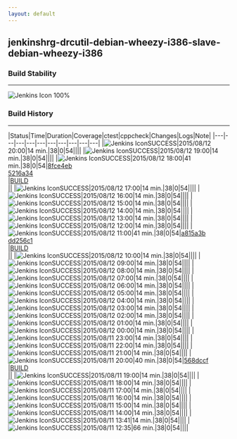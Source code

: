 ```yaml
---
layout: default
---
```

## jenkinshrg-drcutil-debian-wheezy-i386-slave-debian-wheezy-i386
### Build Stability
___
![Jenkins Icon](http://jenkinshrg.github.io/images/48x48/health-80plus.png)
100%
  
### Build History
___
|Status|Time|Duration|Coverage|<span class='badge'>ctest</span>|<span class='badge'>cppcheck</span>|Changes|Logs|Note|
|---|---|---|---|---|---|---|---|---|---|
|![Jenkins Icon](http://jenkinshrg.github.io/images/24x24/blue.png)SUCCESS|2015/08/12 20:00|14 min.|38|0|54||||
|![Jenkins Icon](http://jenkinshrg.github.io/images/24x24/blue.png)SUCCESS|2015/08/12 19:00|14 min.|38|0|54||||
|![Jenkins Icon](http://jenkinshrg.github.io/images/24x24/blue.png)SUCCESS|2015/08/12 18:00|41 min.|38|0|54|[8fce4eb](https://github.com/jrl-umi3218/hmc2/commit/8fce4eb6935781b15c3389b096705d595019e642)<br>[5216a34](https://github.com/jrl-umi3218/hrpsys-humanoid/commit/5216a34f441bb9ee35c06e144c9ae8e8a887b736)<br>|[BUILD](https://drive.google.com/file/d/0B54sHwaxmuM4TzQ1aE1ydnFzOVE/view?usp=drivesdk)<br>||
|![Jenkins Icon](http://jenkinshrg.github.io/images/24x24/blue.png)SUCCESS|2015/08/12 17:00|14 min.|38|0|54||||
|![Jenkins Icon](http://jenkinshrg.github.io/images/24x24/blue.png)SUCCESS|2015/08/12 16:00|14 min.|38|0|54||||
|![Jenkins Icon](http://jenkinshrg.github.io/images/24x24/blue.png)SUCCESS|2015/08/12 15:00|14 min.|38|0|54||||
|![Jenkins Icon](http://jenkinshrg.github.io/images/24x24/blue.png)SUCCESS|2015/08/12 14:00|14 min.|38|0|54||||
|![Jenkins Icon](http://jenkinshrg.github.io/images/24x24/blue.png)SUCCESS|2015/08/12 13:00|14 min.|38|0|54||||
|![Jenkins Icon](http://jenkinshrg.github.io/images/24x24/blue.png)SUCCESS|2015/08/12 12:00|14 min.|38|0|54||||
|![Jenkins Icon](http://jenkinshrg.github.io/images/24x24/blue.png)SUCCESS|2015/08/12 11:00|41 min.|38|0|54|[a815a3b](https://github.com/jrl-umi3218/hmc2/commit/a815a3bd0cbe1a321adda3044bf7944c9b1a9fb6)<br>[dd256c1](https://github.com/jrl-umi3218/hrpsys-humanoid/commit/dd256c1c45b914d8845bf3c297afe0fe41b5eb3f)<br>|[BUILD](https://drive.google.com/file/d/0B54sHwaxmuM4MGtUbHBTWXRTOGc/view?usp=drivesdk)<br>||
|![Jenkins Icon](http://jenkinshrg.github.io/images/24x24/blue.png)SUCCESS|2015/08/12 10:00|14 min.|38|0|54||||
|![Jenkins Icon](http://jenkinshrg.github.io/images/24x24/blue.png)SUCCESS|2015/08/12 09:00|14 min.|38|0|54||||
|![Jenkins Icon](http://jenkinshrg.github.io/images/24x24/blue.png)SUCCESS|2015/08/12 08:00|14 min.|38|0|54||||
|![Jenkins Icon](http://jenkinshrg.github.io/images/24x24/blue.png)SUCCESS|2015/08/12 07:00|14 min.|38|0|54||||
|![Jenkins Icon](http://jenkinshrg.github.io/images/24x24/blue.png)SUCCESS|2015/08/12 06:00|14 min.|38|0|54||||
|![Jenkins Icon](http://jenkinshrg.github.io/images/24x24/blue.png)SUCCESS|2015/08/12 05:00|14 min.|38|0|54||||
|![Jenkins Icon](http://jenkinshrg.github.io/images/24x24/blue.png)SUCCESS|2015/08/12 04:00|14 min.|38|0|54||||
|![Jenkins Icon](http://jenkinshrg.github.io/images/24x24/blue.png)SUCCESS|2015/08/12 03:00|14 min.|38|0|54||||
|![Jenkins Icon](http://jenkinshrg.github.io/images/24x24/blue.png)SUCCESS|2015/08/12 02:00|14 min.|38|0|54||||
|![Jenkins Icon](http://jenkinshrg.github.io/images/24x24/blue.png)SUCCESS|2015/08/12 01:00|14 min.|38|0|54||||
|![Jenkins Icon](http://jenkinshrg.github.io/images/24x24/blue.png)SUCCESS|2015/08/12 00:00|14 min.|38|0|54||||
|![Jenkins Icon](http://jenkinshrg.github.io/images/24x24/blue.png)SUCCESS|2015/08/11 23:00|14 min.|38|0|54||||
|![Jenkins Icon](http://jenkinshrg.github.io/images/24x24/blue.png)SUCCESS|2015/08/11 22:00|14 min.|38|0|54||||
|![Jenkins Icon](http://jenkinshrg.github.io/images/24x24/blue.png)SUCCESS|2015/08/11 21:00|14 min.|38|0|54||||
|![Jenkins Icon](http://jenkinshrg.github.io/images/24x24/blue.png)SUCCESS|2015/08/11 20:00|40 min.|38|0|54|[568dccf](https://github.com/jrl-umi3218/hrpsys-humanoid/commit/568dccfcbdd328e686cf620334ceb1f1936682fb)<br>|[BUILD](https://drive.google.com/file/d/0B54sHwaxmuM4TjV4Unh4ZThNN0E/view?usp=drivesdk)<br>||
|![Jenkins Icon](http://jenkinshrg.github.io/images/24x24/blue.png)SUCCESS|2015/08/11 19:00|14 min.|38|0|54||||
|![Jenkins Icon](http://jenkinshrg.github.io/images/24x24/blue.png)SUCCESS|2015/08/11 18:00|14 min.|38|0|54||||
|![Jenkins Icon](http://jenkinshrg.github.io/images/24x24/blue.png)SUCCESS|2015/08/11 17:00|14 min.|38|0|54||||
|![Jenkins Icon](http://jenkinshrg.github.io/images/24x24/blue.png)SUCCESS|2015/08/11 16:00|14 min.|38|0|54||||
|![Jenkins Icon](http://jenkinshrg.github.io/images/24x24/blue.png)SUCCESS|2015/08/11 15:00|14 min.|38|0|54||||
|![Jenkins Icon](http://jenkinshrg.github.io/images/24x24/blue.png)SUCCESS|2015/08/11 14:00|14 min.|38|0|54||||
|![Jenkins Icon](http://jenkinshrg.github.io/images/24x24/blue.png)SUCCESS|2015/08/11 13:41|14 min.|38|0|54||||
|![Jenkins Icon](http://jenkinshrg.github.io/images/24x24/blue.png)SUCCESS|2015/08/11 12:35|66 min.|38|0|54||||
